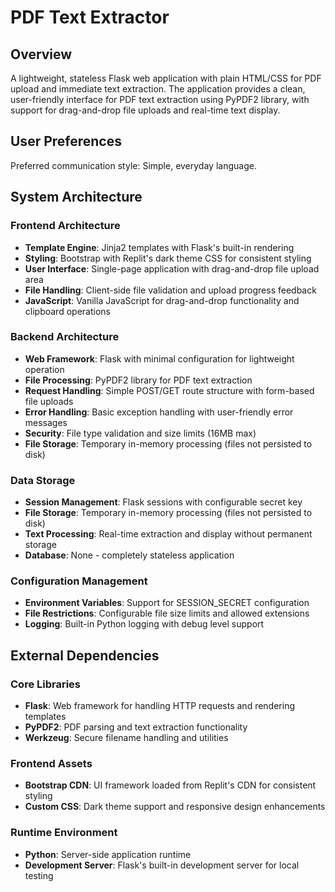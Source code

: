 # PDF Text Extractor

## Overview

A lightweight, stateless Flask web application with plain HTML/CSS for PDF upload and immediate text extraction. The application provides a clean, user-friendly interface for PDF text extraction using PyPDF2 library, with support for drag-and-drop file uploads and real-time text display.

## User Preferences

Preferred communication style: Simple, everyday language.

## System Architecture

### Frontend Architecture
- **Template Engine**: Jinja2 templates with Flask's built-in rendering
- **Styling**: Bootstrap with Replit's dark theme CSS for consistent styling
- **User Interface**: Single-page application with drag-and-drop file upload area
- **File Handling**: Client-side file validation and upload progress feedback
- **JavaScript**: Vanilla JavaScript for drag-and-drop functionality and clipboard operations

### Backend Architecture
- **Web Framework**: Flask with minimal configuration for lightweight operation
- **File Processing**: PyPDF2 library for PDF text extraction
- **Request Handling**: Simple POST/GET route structure with form-based file uploads
- **Error Handling**: Basic exception handling with user-friendly error messages
- **Security**: File type validation and size limits (16MB max)
- **File Storage**: Temporary in-memory processing (files not persisted to disk)

### Data Storage
- **Session Management**: Flask sessions with configurable secret key
- **File Storage**: Temporary in-memory processing (files not persisted to disk)
- **Text Processing**: Real-time extraction and display without permanent storage
- **Database**: None - completely stateless application

### Configuration Management
- **Environment Variables**: Support for SESSION_SECRET configuration
- **File Restrictions**: Configurable file size limits and allowed extensions
- **Logging**: Built-in Python logging with debug level support

## External Dependencies

### Core Libraries
- **Flask**: Web framework for handling HTTP requests and rendering templates
- **PyPDF2**: PDF parsing and text extraction functionality
- **Werkzeug**: Secure filename handling and utilities

### Frontend Assets
- **Bootstrap CDN**: UI framework loaded from Replit's CDN for consistent styling
- **Custom CSS**: Dark theme support and responsive design enhancements

### Runtime Environment
- **Python**: Server-side application runtime
- **Development Server**: Flask's built-in development server for local testing
